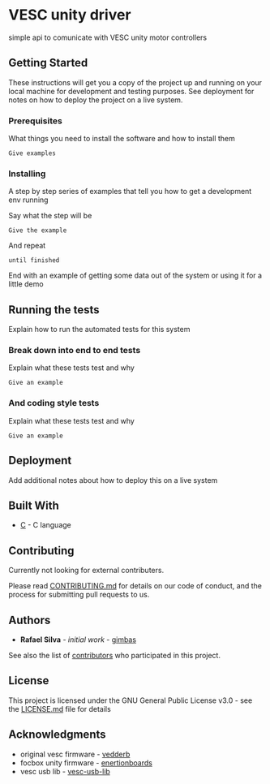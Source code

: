 # VESC unity driver

simple api to comunicate with VESC unity motor controllers

## Getting Started

These instructions will get you a copy of the project up and running on your local machine for development and testing purposes. See deployment for notes on how to deploy the project on a live system.

### Prerequisites

What things you need to install the software and how to install them

```
Give examples
```

### Installing

A step by step series of examples that tell you how to get a development env running

Say what the step will be

```
Give the example
```

And repeat

```
until finished
```

End with an example of getting some data out of the system or using it for a little demo

## Running the tests

Explain how to run the automated tests for this system

### Break down into end to end tests

Explain what these tests test and why

```
Give an example
```

### And coding style tests

Explain what these tests test and why

```
Give an example
```

## Deployment

Add additional notes about how to deploy this on a live system

## Built With

* [C](//) - C language

## Contributing

Currently not looking for external contributers.

Please read [CONTRIBUTING.md](//) for details on our code of conduct, and the process for submitting pull requests to us.

## Authors

* **Rafael Silva** - *initial work* - [gimbas](https://github.com/gimbas)

See also the list of [contributors](https://github.com/gimbas/vesc-usb-lib/graphs/contributors) who participated in this project.

## License

This project is licensed under the GNU General Public License v3.0 - see the [LICENSE.md](LICENSE.md) file for details

## Acknowledgments

* original vesc firmware - [vedderb](https://github.com/vedderb/bldc)
* focbox unity firmware - [enertionboards](https://github.com/EnertionBoards/bldc/tree/unity)
* vesc usb lib - [vesc-usb-lib](https://github.com/gimbas/vesc-usb-lib)
